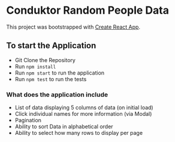 # Conduktor Random People Data

This project was bootstrapped with [Create React App](https://github.com/facebook/create-react-app).

## To start the Application
- Git Clone the Repository
- Run `npm install`
- Run `npm start` to run the application
- Run `npm test` to run the tests

### What does the application include
- List of data displaying 5 columns of data (on initial load)
- Click individual names for more information (via Modal)
- Pagination
- Ability to sort Data in alphabetical order
- Ability to select how many rows to display per page
